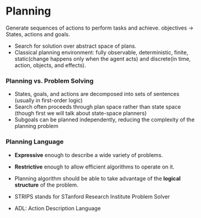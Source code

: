 # Planning

Generate sequences of actions to perform tasks and achieve.
objectives -> States, actions and goals.

* Search for solution over abstract space of plans.
* Classical planning environment: fully observable, deterministic, finite, static(change happens only when the agent acts) and discrete(in time, action, objects, and effects).

### Planning vs. Problem Solving

* States, goals, and actions are decomposed into sets of sentences (usually in first-order logic)
* Search often proceeds through plan space rather than state space (though first we will talk about state-space planners)
* Subgoals can be planned independently, reducing the complexity of the planning problem

### Planning Language

* **Expressive** enough to describe a wide variety of problems.
* **Restrictive** enough to allow efficient algorithms to operate on it.
* Planning algorithm should be able to take advantage of the **logical structure** of the problem.

* STRIPS stands for STanford Research Institute Problem Solver
* ADL: Action Description Language
